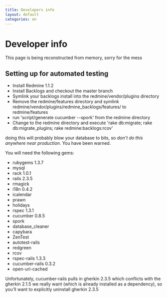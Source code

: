 ```yaml
---
title: Developers info
layout: default
categories: en
---
```

# Developer info

This page is being reconstructed from memory, sorry for the mess

## Setting up for automated testing

* Install Redmine 1.1.2
* Install Backlogs and checkout the master branch
* Symlink your backlogs install into the redmine/vendor/plugins directory
* Remove the redmine/features directory and symlink redmine/vendor/plugins/redmine_backlogs/features/ to redmine/features
* run 'script/generate cucumber --spork' from the redmine directory
* Change to the redmine directory and execute 'rake db:migrate; rake db:migrate_plugins; rake redmine:backlogs:rcov'

doing this will probably blow your database to bits, so *don't do this
anywhere near production*. You have been warned.

You will need the following gems:

* rubygems 1.3.7 
* mysql
* rack 1.0.1
* rails 2.3.5
* rmagick
* i18n 0.4.2
* icalendar
* prawn
* holidays
* rspec 1.3.1
* cucumber 0.8.5
* spork
* database_cleaner
* capybara
* ZenTest
* autotest-rails
* redgreen
* rcov
* rspec-rails 1.3.3
* cucumber-rails 0.3.2
* open-uri-cached

Unfortunately, cucumber-rails pulls in gherkin 2.3.5 which conflicts with the gherkin 2.1.5 we really want (which is already installed as a dependency), so you'll want to explicitly uninstall gherkin 2.3.5
